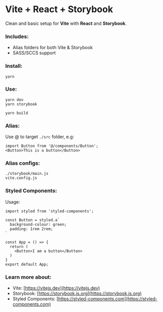 # Vite + React + Storybook
Clean and basic setup for **Vite** with **React** and **Storybook**.   

### Includes:
- Alias folders for both Vite & Storybook
- SASS/SCCS support

### Install:  
`yarn`

### Use:
`yarn dev`  
`yarn storybook`  

`yarn build`  

### Alias:
Use @ to target `./src` folder, e.g:
```
import Button from '@/components/Button';
<Button>This is a button</Button>
```
### Alias configs:
`./storybook/main.js`  
`vite.config.js`

### Styled Components: 
Usage:
```
import styled from 'styled-components';

const Button = styled.a`
  background-colour: green;
  padding: 1rem 2rem;
`

const App = () => {
  return (
    <Button>I am a button</Button>
  )
}
export default App;
```

### Learn more about:   
- Vite: [https://vitejs.dev](https://vitejs.dev)
- Storybook: [https://storybook.js.org](https://storybook.js.org)
- Styled Components: [https://styled-components.com](https://styled-components.com)